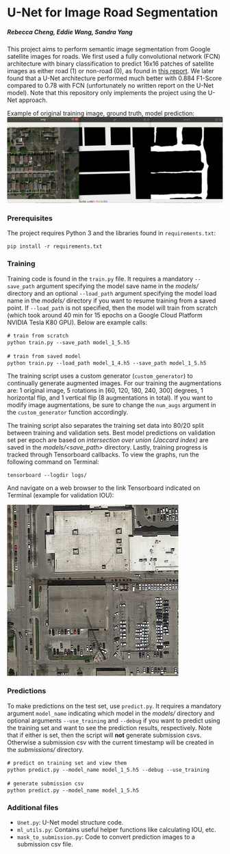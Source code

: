 # U-Net for Image Road Segmentation
##### Rebecca Cheng, Eddie Wang, Sandra Yang

This project aims to perform semantic image segmentation from Google satellite images for roads. We first used a fully convolutional network (FCN) architecture with binary classification to predict 16x16 patches of satellite images as either road (1) or non-road (0), as found in [this report](https://github.com/eddieshengyuwang/CS433_Proj2_Final/blob/master/report_FCN_OLD.pdf). We later found that a U-Net architecture performed much better with 0.884 F1-Score compared to 0.78 with FCN (unfortunately no written report on the U-Net model). Note that this repository only implements the project using the U-Net approach.

Example of original training image, ground truth, model prediction:
![](https://github.com/eddieshengyuwang/CS433_Proj2_Final/blob/master/data/pred_example.png)

### Prerequisites

The project requires Python 3 and the libraries found in `requirements.txt`:

```
pip install -r requirements.txt
```

### Training

Training code is found in the `train.py` file. It requires a mandatory `--save_path` argument specifying the model save name in the *models/* directory and an optional `--load_path` argument specifying the model load name in the *models/* directory if you want to resume training from a saved point. If `--load_path` is not specified, then the model will train from scratch (which took around 40 min for 15 epochs on a Google Cloud Platform NVIDIA Tesla K80 GPU). Below are example calls:

```
# train from scratch
python train.py --save_path model_1_5.h5

# train from saved model
python train.py --load_path model_1_4.h5 --save_path model_1_5.h5
```

The training script uses a custom generator (`custom_generator`) to continually generate augmented images. For our training the augmentations are: 1 original image, 5 rotations in [60, 120, 180, 240, 300] degrees, 1 horizontal flip, and 1 vertical flip (8 augmentations in total). If you want to modify image augmentations, be sure to change the `num_augs` argument in the `custom_generator` function accordingly. 

The training script also separates the training set data into 80/20 split between training and validation sets. Best model predictions on validation set per epoch are based on *intersection over union (Jaccard index)* are saved in the *models/<save_path>* directory. Lastly, training progress is tracked through Tensorboard callbacks. To view the graphs, run the following command on Terminal:  

```
tensorboard --logdir logs/
```

And navigate on a web browser to the link Tensorboard indicated on Terminal (example for validation IOU):

![](https://github.com/eddieshengyuwang/CS433_Proj2_Final/blob/master/data/satImage_078.png)

### Predictions
To make predictions on the test set, use `predict.py`.  It requires a mandatory argument `model_name` indicating which model in the *models/*  directory and optional arguments `--use_training` and `--debug` if you want to predict using the training set and want to see the prediction results, respectively. Note that if either is set, then the script will **not** generate submission csvs. Otherwise a submission csv with the current timestamp will be created in the *submissions/*  directory. 

```
# predict on training set and view them 
python predict.py --model_name model_1_5.h5 --debug --use_training

# generate submission csv
python predict.py --model_name model_1_5.h5
```

### Additional files
- `Unet.py`: U-Net model structure code.
- `ml_utils.py`: Contains useful helper functions like calculating IOU, etc.
- `mask_to_submission.py`: Code to convert prediction images to a submission csv file.
